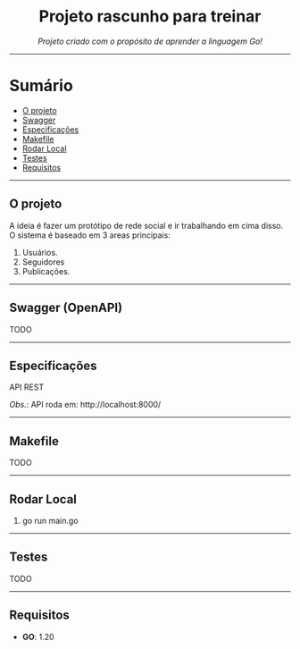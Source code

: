
<h1 align="center">
   Projeto rascunho para treinar
</h1>
<p align="center">
    <em>
    Projeto criado com o propósito de aprender a linguagem Go!
    </em>
</p>

---

Sumário
=================

   * [O projeto](#o-projeto)
   * [Swagger](#swagger)
   * [Especificações](#especificações)
   * [Makefile](#makefile)
   * [Rodar Local](#rodar-local)
   * [Testes](#testes)
   * [Requisitos](#requisitos)

---

## O projeto

A ideia é fazer um protótipo de rede social e ir trabalhando em cima disso. O sistema é baseado em 3 areas principais: 

1. Usuários.
2. Seguidores
3. Publicações.

---

## Swagger (OpenAPI)

TODO

---

## Especificações

API REST

_Obs._: API roda em: http://localhost:8000/

---

## Makefile

TODO

---

## Rodar Local

1. go run main.go

---

## Testes

TODO

---

## Requisitos

* **GO**: 1.20
